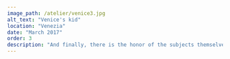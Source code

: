 ```yaml
---
image_path: /atelier/venice3.jpg
alt_text: "Venice's kid"
location: "Venezia"
date: "March 2017"
order: 3
description: "And finally, there is the honor of the subjects themselves. They move through the world, sharing moments of their existence, often unaware of the camera's gaze. I am a guest in that moment, and I have a profound gratitude for what they share. To me, every photograph represents a silent agreement: they offer a moment of truth, and in return, I have a duty to honor their privacy and dignity. Protecting their story is fundamental to protecting my own integrity and the sanctity of the viewer's experience."
---
```

